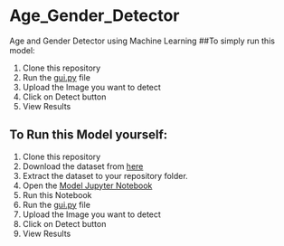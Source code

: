 # Age_Gender_Detector
Age and Gender Detector using Machine Learning
##To simply run this model:
1. Clone this repository
2. Run the [gui.py](https://github.com/Vijayalakshmideepak/Age_Gender_Detector/blob/main/gui1.py) file
3. Upload the Image you want to detect
4. Click on Detect button
5. View Results

## To Run this Model yourself:
1. Clone this repository
2. Download the dataset from [here](https://www.kaggle.com/datasets/jangedoo/utkface-new/data)
3. Extract the dataset to your repository folder.
4. Open the [Model Jupyter Notebook](https://github.com/Vijayalakshmideepak/Age_Gender_Detector/blob/main/Age_Gender_Detection.ipynb)
5. Run this Notebook
6. Run the [gui.py](https://github.com/Vijayalakshmideepak/Age_Gender_Detector/blob/main/gui1.py) file
7. Upload the Image you want to detect
8. Click on Detect button
9. View Results

